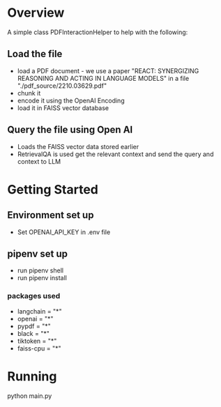 # Overview

A simple class PDFInteractionHelper to help with the following:

## Load the file

- load a PDF document - we use a paper "REACT: SYNERGIZING REASONING AND ACTING IN LANGUAGE MODELS" in a file "./pdf_source/2210.03629.pdf"
- chunk it 
- encode it using the OpenAI Encoding
- load it in FAISS vector database

## Query the file using Open AI

- Loads the FAISS vector data stored earlier
- RetrievalQA is used get the relevant context and send the query and context to LLM

# Getting Started

## Environment set up
- Set OPENAI_API_KEY in .env file

## pipenv set up
- run pipenv shell
- run pipenv install 

### packages used

- langchain = "*"
- openai = "*"
- pypdf = "*"
- black = "*"
- tiktoken = "*"
- faiss-cpu = "*"



# Running

python main.py
